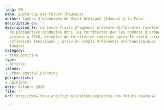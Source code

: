 ```yaml
---
lang: FR
name: Explorons nos futurs (heureux)
author: Agence d’urbanisme de Brest Bretagne (Adeupa) & la Fnau.
description_en: ''
description_fr: La revue Traits d’agences présente différentes facettes des démarches
  de prospective conduites dans les territoires par les agences d’urbanisme. Utile,
  visions à 2040, exemples de territoires repensés après le covid, accompagnées de
  réflexions théoriques ; prise en compte d’éléments anthropologiques (lecture assez
  longue)
category:
- stay_positive
type:
- Article
issues:
- urban_spatial_planning
perspectives:
- opinions
date: Octobre 2020
file: ''
url: http://www.fnau.org/fr/publication/explorons-nos-futurs-heureux/

---
```

